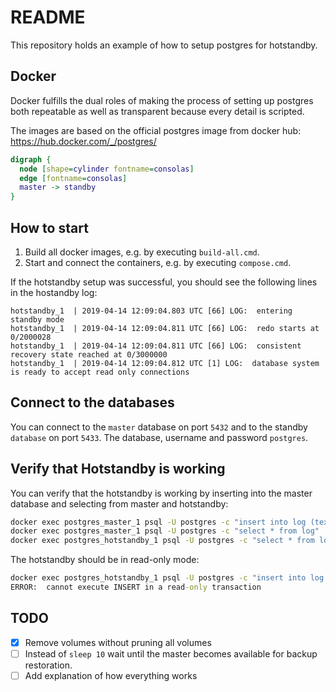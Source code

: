# README
This repository holds an example of how to setup postgres for hotstandby.

## Docker
Docker fulfills the dual roles of making the process of setting up postgres both repeatable as well as transparent because every detail is scripted.

The images are based on the official postgres image from docker hub:
https://hub.docker.com/_/postgres/

```dot
digraph {
  node [shape=cylinder fontname=consolas]
  edge [fontname=consolas]
  master -> standby
}
```

## How to start
1. Build all docker images, e.g. by executing `build-all.cmd`.
2. Start and connect the containers, e.g. by executing `compose.cmd`.

If the hotstandby setup was successful, you should see the following lines in the hostandby log:
```
hotstandby_1  | 2019-04-14 12:09:04.803 UTC [66] LOG:  entering standby mode
hotstandby_1  | 2019-04-14 12:09:04.811 UTC [66] LOG:  redo starts at 0/2000028
hotstandby_1  | 2019-04-14 12:09:04.811 UTC [66] LOG:  consistent recovery state reached at 0/3000000
hotstandby_1  | 2019-04-14 12:09:04.812 UTC [1] LOG:  database system is ready to accept read only connections
```

## Connect to the databases
You can connect to the `master` database on port `5432` and to the standby `database` on port `5433`.
The database, username and password `postgres`.

## Verify that Hotstandby is working
You can verify that the hotstandby is working by inserting into the master database and selecting from master and hotstandby:

```bat
docker exec postgres_master_1 psql -U postgres -c "insert into log (text) values ('this is a test')"
docker exec postgres_master_1 psql -U postgres -c "select * from log"
docker exec postgres_hotstandby_1 psql -U postgres -c "select * from log"
```

The hotstandby should be in read-only mode:
```bat
docker exec postgres_hotstandby_1 psql -U postgres -c "insert into log (text) values ('this is a test')"
ERROR:  cannot execute INSERT in a read-only transaction
```

## TODO
- [x] Remove volumes without pruning all volumes
- [ ] Instead of `sleep 10` wait until the master becomes available for backup restoration.
- [ ] Add explanation of how everything works
